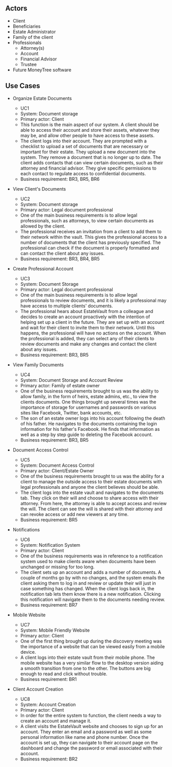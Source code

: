 ## Actors
- Client
- Beneficiaries
- Estate Administrator
- Family of the client
- Professionals
  - Attorney(s)
  - Account
  - Financial Advisor
  - Trustee
- Future MoneyTree software

## Use Cases

- Organize Estate Documents
  - UC1
  - System: Document storage
  - Primary actor: Client
  - This function is the main aspect of our system. A client should be able to access their account and store their assets, whatever they may be, and allow other people to have access to these assets.
  - The client logs into their account. They are prompted with a checklist to upload a set of documents that are necessary or important for their estate. They upload a new document into the system. They remove a document that is no longer up to date. The client adds contacts that can view certain documents, such as their attorney and financial advisor. They give specific permissions to each contact to regulate access to confidential documents.
  - Business requirement: BR3, BR5, BR6

- View Client's Documents
  - UC2
  - System: Document storage
  - Primary actor: Legal document professional
  - One of the main business requirements is to allow legal professionals, such as attorneys, to view certain documents as allowed by the client.
  - The professional receives an invitation from a client to add them to their network within the vault. This gives the professional access to a number of documents that the client has previously specified. The professional can check if the document is properly formatted and can contact the client about any issues.
  - Business requirement: BR3, BR4, BR5

- Create Professional Account
  - UC3
  - System: Document Storage
  - Primary actor: Legal document professional
  - One of the main business requirements is to allow legal professionals to review documents, and it is likely a professional may have access to multiple clients' documents.
  - The professional hears about EstateVault from a colleague and decides to create an account proactively with the intention of helping set up a client in the future.  They are set up with an account and wait for their client to invite them to their network.  Until this happens, the professional will have no actions on the account.  When the professional is added, they can select any of their clients to review documents and make any changes and contact the client about any issues.
  - Business requirement: BR3, BR5

- View Family Documents
  - UC4
  - System: Document Storage and Account Review
  - Primary actor: Family of estate owner
  - One of the business requirements brought to us was the ability to allow family, in the form of heirs, estate admins, etc., to view the clients documents. One things brought up several times was the importance of storage for usernames and passwords on various sites like Facebook, Twitter, bank accounts, etc.
  - The son of an estate owner logs into his account following the death of his father.  He navigates to the documents containing the login information for his father's Facebook.  He finds that information as well as a step by step guide to deleting the Facebook account.  
  - Business requirement: BR3, BR5 

- Document Access Control
  - UC5
  - System: Document Access Control
  - Primary actor: Client/Estate Owner
  - One of the business requirements brought to us was the ability for a client to manage the outside access to their estate documents with legal professionals and anyone the client believes should be able.
  - The client logs into the estate vault and navigates to the documents tab.  They click on their will and choose to share access with their attorney.  From here, the attorney is able to accept access and review the will.  The client can see the will is shared with their attorney and can revoke access or add new viewers at any time.
  - Business requirement: BR5

- Notifications
  - UC6
  - System: Notification System
  - Primary actor: Client
  - One of the business requirements was in reference to a notification system used to make clients aware when documents have been unchanged or missing for too long.
  - The client sets up an account and adds a number of documents.  A couple of months go by with no changes, and the system emails the client asking them to log in and review or update their will just in case something has changed.  When the client logs back in, the notification tab lets them know there is a new notification.  Clicking this notification will navigate them to the documents needing review.
  - Business requirement: BR7

- Mobile Website
  - UC7
  - System: Mobile Friendly Website
  - Primary actor: Client
  - One of the first thing brought up during the discovery meeting was the importance of a website that can be viewed easily from a mobile device.
  - A client logs into their estate vault from their mobile phone.  The mobile website has a very similar flow to the desktop version aiding a smooth transition from one to the other.  The buttons are big enough to read and click without trouble.
  - Business requirement: BR1

- Client Account Creation
  - UC8
  - System: Account Creation
  - Primary actor: Client
  - In order for the entire system to function, the client needs a way to create an account and manage it.
  - A client visits the EstateVault website and chooses to sign up for an account.  They enter an email and a password as well as some personal information like name and phone number.  Once the account is set up, they can navigate to their account page on the dashboard and change the password or email associated with their account.
  - Business requirement: BR2
